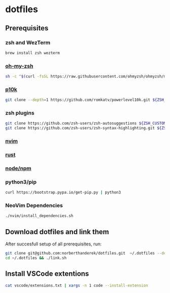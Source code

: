 # dotfiles

## Prerequisites
### zsh and WezTerm
```sh
brew install zsh wezterm
```

### [oh-my-zsh](https://ohmyz.sh/#install)
``` sh
sh -c "$(curl -fsSL https://raw.githubusercontent.com/ohmyzsh/ohmyzsh/master/tools/install.sh)"
```

### [p10k](https://github.com/romkatv/powerlevel10k#installation)
```sh
git clone --depth=1 https://github.com/romkatv/powerlevel10k.git ${ZSH_CUSTOM:-$HOME/.oh-my-zsh/custom}/themes/powerlevel10k
```

### zsh plugins
```sh
git clone https://github.com/zsh-users/zsh-autosuggestions ${ZSH_CUSTOM:-~/.oh-my-zsh/custom}/plugins/zsh-autosuggestions
git clone https://github.com/zsh-users/zsh-syntax-highlighting.git ${ZSH_CUSTOM:-~/.oh-my-zsh/custom}/plugins/zsh-syntax-highlighting
```

### [nvim](https://github.com/neovim/neovim/wiki/Building-Neovim)

### [rust](https://www.rust-lang.org/tools/install)

### [node/npm](https://nodejs.org/en/download/package-manager)

### python3/pip
```sh
curl https://bootstrap.pypa.io/get-pip.py | python3
```
### NeoVim Dependencies
```sh
./nvim/install_dependencies.sh
```

## Download dotfiles and link them
After succesfull setup of all prerequisites, run:
```sh
git clone git@github.com:norberthanderek/dotfiles.git  ~/.dotfiles --depth 1 --recurse-submodules -j8
cd ~/.dotfiles && ./link.sh
```

## Install VSCode extentions
```sh
cat vscode/extensions.txt | xargs -n 1 code --install-extension
```
